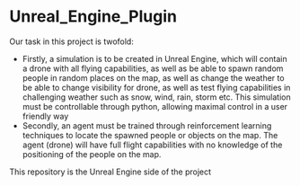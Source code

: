 # Unreal_Engine_Plugin

Our task in this project is twofold:
* Firstly, a simulation is to be created in Unreal Engine, which will contain a drone with all flying capabilities, as well as be able to spawn random people in random places on the map, as well as change the weather to be able to change visibility for drone, as well as test flying capabilities in challenging weather such as snow, wind, rain, storm etc. This simulation must be controllable through python, allowing maximal control in a user friendly way
* Secondly, an agent must be trained through reinforcement learning techniques to locate the spawned people or objects on the map. The agent (drone) will have full flight capabilities with no knowledge of the positioning of the people on the map.

This repository is the Unreal Engine side of the project
